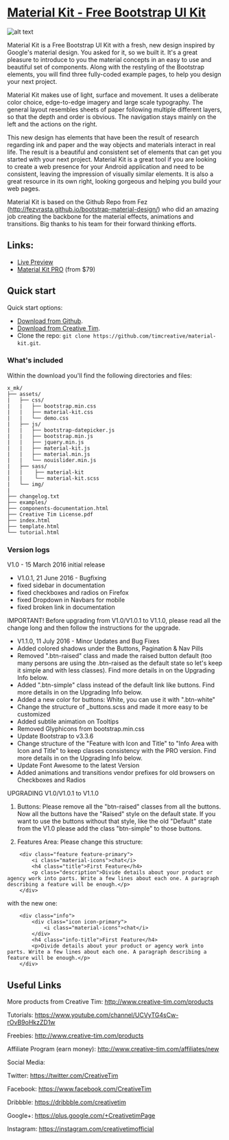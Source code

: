 # [Material Kit - Free Bootstrap UI Kit](http://demos.creative-tim.com/material-kit/index.html)

![alt text](http://s3.amazonaws.com/creativetim_bucket/products/38/original/opt_mk_thumbnail.jpg "Material Kit Free")

Material Kit is a Free Bootstrap UI Kit with a fresh, new design inspired by Google's material design. You asked for it, so we built it. It's a great pleasure to introduce to you the material concepts in an easy to use and beautiful set of components. Along with the restyling of the Bootstrap elements, you will find three fully-coded example pages, to help you design your next project.

Material Kit makes use of light, surface and movement. It uses a deliberate color choice, edge-to-edge imagery and large scale typography. The general layout resembles sheets of paper following multiple different layers, so that the depth and order is obvious. The navigation stays mainly on the left and the actions on the right.

This new design has elements that have been the result of research regarding ink and paper and the way objects and materials interact in real life. The result is a beautiful and consistent set of elements that can get you started with your next project. Material Kit is a great tool if you are looking to create a web presence for your Android application and need to be consistent, leaving the impression of visually similar elements. It is also a great resource in its own right, looking gorgeous and helping you build your web pages.

Material Kit is based on the Github Repo from Fez (http://fezvrasta.github.io/bootstrap-material-design/) who did an amazing job creating the backbone for the material effects, animations and transitions. Big thanks to his team for their forward thinking efforts.

## Links:

+ [Live Preview](http://demos.creative-tim.com/material-kit/index.html)
+ [Material Kit PRO](http://demos.creative-tim.com/material-kit-pro/presentation.html) (from $79)

## Quick start

Quick start options:

- [Download from Github](https://github.com/timcreative/material-kit/releases/tag/v1.1.0).
- [Download from Creative Tim](http://www.creative-tim.com/product/material-kit).
- Clone the repo: `git clone https://github.com/timcreative/material-kit.git`.


### What's included

Within the download you'll find the following directories and files:

```
x_mk/
├── assets/
|   ├── css/
|   |   ├── bootstrap.min.css
|   |   ├── material-kit.css
|   |   └── demo.css
|   ├── js/
|   |   ├── bootstrap-datepicker.js
|   |   ├── bootstrap.min.js
|   |   ├── jquery.min.js
|   |   ├── material-kit.js
|   |   ├── material.min.js
|   |   └── nouislider.min.js
|   ├── sass/
|   |    ├── material-kit
|   |    └── material-kit.scss
|   └── img/
|
├── changelog.txt
├── examples/
├── components-documentation.html
├── Creative Tim License.pdf
├── index.html
├── template.html
└── tutorial.html

```

### Version logs

V1.0 - 15 March 2016 initial release

- V1.0.1, 21 June 2016 - Bugfixing
 - fixed sidebar in documentation
 - fixed checkboxes and radios on Firefox
 - fixed Dropdown in Navbars for mobile
 - fixed broken link in documentation

IMPORTANT! Before upgrading from V1.0/V1.0.1 to V1.1.0, please read all the change long and then follow the instructions for the upgrade.

- V1.1.0, 11 July 2016 - Minor Updates and Bug Fixes
 - Added colored shadows under the Buttons, Pagination & Nav Pills
 - Removed ".btn-raised" class and made the raised button default (too many persons are using the .btn-raised as the default state so let's keep it simple and with less classes). Find more details in on the Upgrading Info below.
 - Added ".btn-simple" class instead of the default link like buttons. Find more details in on the Upgrading Info below.
 - Added a new color for buttons: White, you can use it with ".btn-white"
 - Change the structure of \_buttons.scss and made it more easy to be customized
 - Added subtile animation on Tooltips
 - Removed Glyphicons from bootstrap.min.css
 - Update Bootstrap to v3.3.6
 - Change structure of the "Feature with Icon and Title" to "Info Area with Icon and Title" to keep classes consistency with the PRO version. Find more details in on the Upgrading Info below.
 - Update Font Awesome to the latest Version
 - Added animations and transitions vendor prefixes for old browsers on Checkboxes and Radios

UPGRADING V1.0/V1.0.1 to V1.1.0

1. Buttons:
Please remove all the "btn-raised" classes from all the buttons. Now all the buttons have the "Raised" style on the default state. If you want to use the buttons without that style, like the old "Default" state from the V1.0 please add the class "btn-simple" to those buttons.

2. Features Area:
Please change this structure:

```
    <div class="feature feature-primary">
        <i class="material-icons">chat</i>
        <h4 class="title">First Feature</h4>
        <p class="description">Divide details about your product or agency work into parts. Write a few lines about each one. A paragraph describing a feature will be enough.</p>
    </div>
```
with the new one:

```
    <div class="info">
        <div class="icon icon-primary">
            <i class="material-icons">chat</i>
        </div>
        <h4 class="info-title">First Feature</h4>
        <p>Divide details about your product or agency work into parts. Write a few lines about each one. A paragraph describing a feature will be enough.</p>
    </div>
```


## Useful Links

More products from Creative Tim: <http://www.creative-tim.com/products>

Tutorials: <https://www.youtube.com/channel/UCVyTG4sCw-rOvB9oHkzZD1w>

Freebies: <http://www.creative-tim.com/products>

Affiliate Program (earn money): <http://www.creative-tim.com/affiliates/new>

Social Media:

Twitter: <https://twitter.com/CreativeTim>

Facebook: <https://www.facebook.com/CreativeTim>

Dribbble: <https://dribbble.com/creativetim>

Google+: <https://plus.google.com/+CreativetimPage>

Instagram: <https://instagram.com/creativetimofficial>
